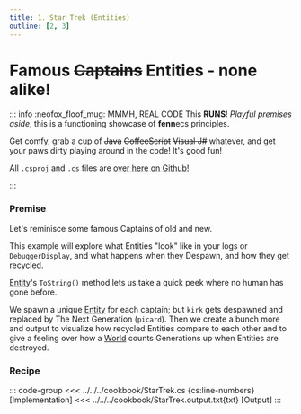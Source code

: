 ```yaml
---
title: 1. Star Trek (Entities)
outline: [2, 3]
---
```


# Famous ~~Captains~~ Entities - none alike!

::: info :neofox_floof_mug: MMMH, REAL CODE
This **RUNS**! *Playful premises aside*, this is a functioning showcase of **fenn**ecs principles.

Get comfy, grab a cup of ~~Java~~ ~~CoffeeScript~~ ~~Visual J#~~ whatever, and get your paws dirty playing around in the code! It's good fun!

All `.csproj` and `.cs` files are [over here on Github!](https://github.com/thygrrr/fennecs/blob/main/cookbook) 

:::

### Premise
Let's reminisce some famous Captains of old and new.

This example will explore what Entities "look" like in your logs or `DebuggerDisplay`, and what happens when they Despawn, and how they get recycled.

[Entity](/docs/Entities/index.md)'s `ToString()` method lets us take a quick peek where no human has gone before.

We spawn a unique [Entity](/docs/Entities/index.md) for each captain; but `kirk` gets despawned and replaced by The Next Generation (`picard`). Then we create a bunch more and output to visualize how recycled Entities compare to each other and to give a feeling over how a [World](/docs/World.md) counts Generations up when Entities are destroyed.

### Recipe
::: code-group
<<< ../../../cookbook/StarTrek.cs {cs:line-numbers} [Implementation]
<<< ../../../cookbook/StarTrek.output.txt{txt} [Output]
:::
